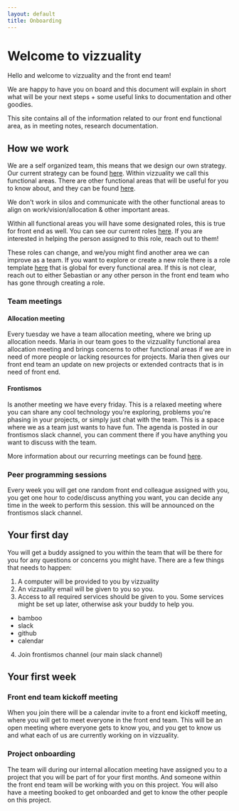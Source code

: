 ```yaml
---
layout: default
title: Onboarding
---
```


# Welcome to vizzuality

Hello and welcome to vizzuality and the front end team!

We are happy to have you on board and this document will explain in short what will be your next steps + some useful links to documentation and other goodies.

This site contains all of the information related to our front end functional area, as in meeting notes, research documentation.

## How we work

We are a self organized team, this means that we design our own strategy. Our current strategy can be found [here](https://vizzuality.github.io/frontismos/docs/strategy-2021/index/). Within vizzuality we call this functional areas. There are other functional areas that will be useful for you to know about, and they can be found [here](https://vizzuality.github.io/frontismos/docs/strategy-2021/funtional-areas/index/).

We don't work in silos and communicate with the other functional areas to align on work/vision/allocation & other important areas.

Within all functional areas you will have some designated roles, this is true for front end as well. You can see our current roles [here](https://vizzuality.github.io/frontismos/docs/strategy-2021/roles/index/). If you are interested in helping the person assigned to this role, reach out to them!

These roles can change, and we/you might find another area we can improve as a team. If you want to explore or create a new role there is a role template [here](https://docs.google.com/document/d/1oulqgKQLRBvBEUty8cDx4xVKlHfRsmJ7VVi1mTFRt-g/edit) that is global for every functional area. If this is not clear, reach out to either Sebastian or any other person in the front end team who has gone through creating a role.

### Team meetings

#### Allocation meeting

Every tuesday we have a team allocation meeting, where we bring up allocation needs. Maria in our team goes to the vizzuality functional area allocation meeting and brings concerns to other functional areas if we are in need of more people or lacking resources for projects. Maria then gives our front end team an update on new projects or extended contracts that is in need of front end.

#### Frontismos

Is another meeting we have every friday. This is a relaxed meeting where you can share any cool technology you're exploring, problems you're phasing in your projects, or simply just chat with the team. This is a space where we as a team just wants to have fun. The agenda is posted in our frontismos slack channel, you can comment there if you have anything you want to discuss with the team.

More information about our recurring meetings can be found [here](https://vizzuality.github.io/frontismos/docs/recurrent-activities/index/).

### Peer programming sessions

Every week you will get one random front end colleague assigned with you, you get one hour to code/discuss anything you want, you can decide any time in the week to perform this session. this will be announced on the frontismos slack channel.

## Your first day

You will get a buddy assigned to you within the team that will be there for you for any questions or concerns you might have. There are a few things that needs to happen:

1. A computer will be provided to you by vizzuality
2. An vizzuality email will be given to you so you.
3. Access to all required services should be given to you. Some services might be set up later, otherwise ask your buddy to help you.
 - bamboo
 - slack
 - github
 - calendar
4. Join frontismos channel (our main slack channel)

## Your first week

### Front end team kickoff meeting

When you join there will be a calendar invite to a front end kickoff meeting, where you will get to meet everyone in the front end team. This will be an open meeting where everyone gets to know you, and you get to know us and what each of us are currently working on in vizzuality.

### Project onboarding

The team will during our internal allocation meeting have assigned you to a project that you will be part of for your first months. And someone within the front end team will be working with you on this project. You will also have a meeting booked to get onboarded and get to know the other people on this project.
